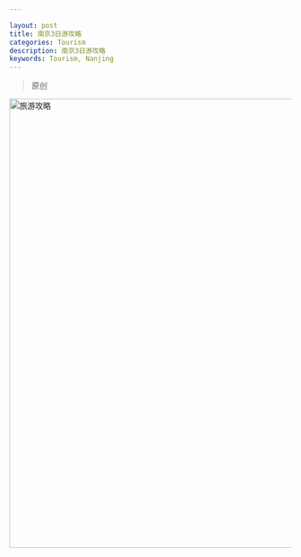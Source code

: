 ```yaml
---

layout: post
title: 南京3日游攻略
categories: Tourism
description: 南京3日游攻略
keywords: Tourism, Nanjing
---
```


>原创



<img src="../images/posts/2019-5-31-NanjingTourismSheet/Longpic.jpg" width="800" alt="旅游攻略" />





